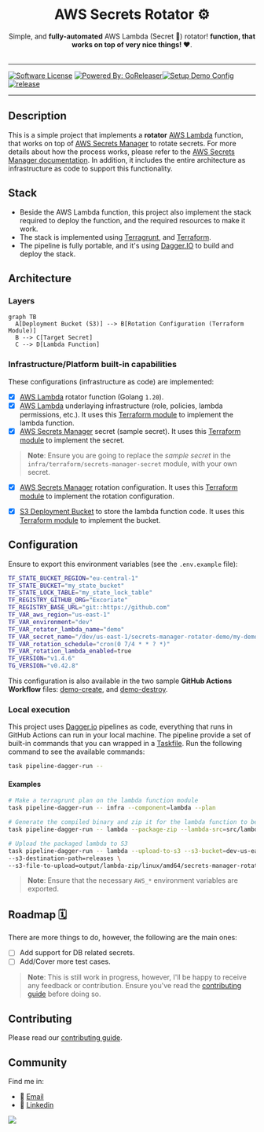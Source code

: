 <h1 align="center">
  AWS Secrets Rotator ⚙️️
</h1>
<p align="center">Simple, and <b>fully-automated</b> AWS Lambda (Secret 🔑) rotator! <b> function, that works on top of very nice things! ❤️️</b>.<br/><br/>

---
[![Software License](https://img.shields.io/badge/license-MIT-brightgreen.svg?style=flat-square)](LICENSE.md) [![Powered By: GoReleaser](https://img.shields.io/badge/powered%20by-goreleaser-green.svg?style=flat-square)](https://github.com/goreleaser)[![Setup Demo Config](https://github.com/Excoriate/aws-secrets-rotation-lambda/actions/workflows/setup-demo.yaml/badge.svg)](https://github.com/Excoriate/aws-secrets-rotation-lambda/actions/workflows/setup-demo.yaml)[![release](https://github.com/Excoriate/aws-secrets-rotation-lambda/actions/workflows/release.yaml/badge.svg)](https://github.com/Excoriate/aws-secrets-rotation-lambda/actions/workflows/release.yaml)


---

## Description

This is a simple project that implements a **rotator** [AWS Lambda](https://aws.amazon.com/lambda/) function, that works on top of [AWS Secrets Manager](https://aws.amazon.com/secrets-manager/) to rotate secrets. For more details about how the process works, please refer to the [AWS Secrets Manager documentation](https://docs.aws.amazon.com/secretsmanager/latest/userguide/rotating-secrets.html). In addition, it includes the entire architecture as infrastructure as code to support this functionality.

## Stack

- Beside the AWS Lambda function, this project also implement the stack required to deploy the function, and the required resources to make it work.
- The stack is implemented using [Terragrunt](https://terragrunt.gruntwork.io/), and [Terraform](https://www.terraform.io/).
- The pipeline is fully portable, and it's using [Dagger.IO](https://dagger.io/) to build and deploy the stack.

## Architecture

### Layers

```mermaid
graph TB
  A[Deployment Bucket (S3)] --> B[Rotation Configuration (Terraform Module)]
  B --> C[Target Secret]
  C --> D[Lambda Function]

```

### Infrastructure/Platform built-in capabilities

These configurations (infrastructure as code) are implemented:

- [x] [AWS Lambda](https://aws.amazon.com/lambda/) rotator function (Golang `1.20`).
- [x] [AWS Lambda](https://aws.amazon.com/lambda/) underlaying infrastructure (role, policies, lambda permissions, etc.). It uses this [Terraform module](https://github.com/Excoriate/terraform-registry-aws-events/tree/main/modules/lambda/lambda-function) to implement the lambda function.
- [x] [AWS Secrets Manager](https://aws.amazon.com/secrets-manager/) secret (sample secret). It uses this [Terraform module](https://github.com/Excoriate/terraform-registry-aws-storage/tree/main/modules/secrets-manager) to implement the secret.

>**Note**: Ensure you are going to replace the _sample secret_ in the `infra/terraform/secrets-manager-secret` module, with your own secret.

- [x] [AWS Secrets Manager](https://aws.amazon.com/secrets-manager/) rotation configuration. It uses this [Terraform module](https://github.com/Excoriate/terraform-registry-aws-storage/tree/main/modules/secrets-manager-rotation) to implement the rotation configuration.
- [x] [S3 Deployment Bucket](https://aws.amazon.com/s3/) to store the lambda function code. It uses this [Terraform module](https://github.com/Excoriate/terraform-registry-aws-storage/tree/main/modules/s3/s3-lambda-deployment-bucket) to implement the bucket.


## Configuration

Ensure to export this environment variables (see the `.env.example` file):

```bash
TF_STATE_BUCKET_REGION="eu-central-1"
TF_STATE_BUCKET="my_state_bucket"
TF_STATE_LOCK_TABLE="my_state_lock_table"
TF_REGISTRY_GITHUB_ORG="Excoriate"
TF_REGISTRY_BASE_URL="git::https://github.com"
TF_VAR_aws_region="us-east-1"
TF_VAR_environment="dev"
TF_VAR_rotator_lambda_name="demo"
TF_VAR_secret_name="/dev/us-east-1/secrets-manager-rotator-demo/my-demo-secret-to-rotate-1"
TF_VAR_rotation_schedule="cron(0 7/4 * * ? *)"
TF_VAR_rotation_lambda_enabled=true
TF_VERSION="v1.4.6"
TG_VERSION="v0.42.8"
```

This configuration is also available in the two sample **GitHub Actions Workflow** files: [demo-create](.github/workflows/demo-create.yml), and [demo-destroy](.github/workflows/demo-destroy.yml).

### Local execution

This project uses [Dagger.io](https://dagger.io/) pipelines as code, everything that runs in GitHub Actions can run in your local machine. The pipeline provide a set of built-in commands that you can wrapped in a [Taskfile](https://taskfile.dev/#/).
Run the following command to see the available commands:

```bash
task pipeline-dagger-run --
```

#### Examples

```bash
# Make a terragrunt plan on the lambda function module
task pipeline-dagger-run -- infra --component=lambda --plan

# Generate the compiled binary and zip it for the lambda function to be deployed
task pipeline-dagger-run -- lambda --package-zip --lambda-src=src/lambda/secrets-manager-rotator-go

# Upload the packaged lambda to S3
task pipeline-dagger-run -- lambda --upload-to-s3 --s3-bucket=dev-us-east-1-secrets-manager-rotator-deployments-demo \
--s3-destination-path=releases \
--s3-file-to-upload=output/lambda-zip/linux/amd64/secrets-manager-rotator-lambda.zip
```

>**Note**: Ensure that the necessary `AWS_*` environment variables are exported.

## Roadmap 🗓️

There are more things to do, however, the following are the main ones:

- [ ] Add support for DB related secrets.
- [ ] Add/Cover more test cases.

>**Note**: This is still work in progress, however, I'll be happy to receive any feedback or contribution. Ensure you've read the [contributing guide](./CONTRIBUTING.md) before doing so.


## Contributing

Please read our [contributing guide](./CONTRIBUTING.md).

## Community

Find me in:

- 📧 [Email](mailto:alex@ideaup.cl)
- 🧳 [Linkedin](https://www.linkedin.com/in/alextorresruiz/)


<a href="https://github.com/Excoriate/stiletto/graphs/contributors">
  <img src="https://contrib.rocks/image?repo=Excoriate/stiletto" />
</a>
